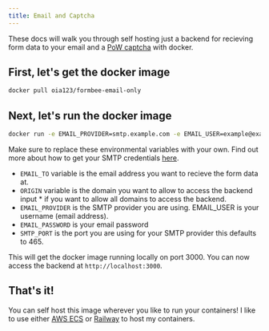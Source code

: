 ```yaml
---
title: Email and Captcha
---
```


These docs will walk you through self hosting just a backend for recieving form data to your email and a [PoW captcha](https://docs.formbee.dev/docs/features/captchas/pow-captcha) with docker.
<!-- 
We have a template on Railway for this [here](https://railway.app/template/NR9kSH?referralCode=JI_qC_) if you want a setup as easy as typing in 4-5 env variables in a GUI. -->

## First, let's get the docker image

```bash
docker pull oia123/formbee-email-only
```

## Next, let's run the docker image

```bash
docker run -e EMAIL_PROVIDER=smtp.example.com -e EMAIL_USER=example@example.com -e EMAIL_PASSWORD=Password -e EMAIL_TO=example@example.com -e ORIGIN=* -e SMTP_PORT=465 -p 3000:3000 oia123/formbee-email-and-captcha
```
Make sure to replace these environmental variables with your own. Find out more about how to get your SMTP credentials [here](https://docs.formbee.dev/docs/self%20hosting/SMTP). 
- ```EMAIL_TO``` variable is the email address you want to recieve the form data at. 
- ```ORIGIN``` variable is the domain you want to allow to access the backend input * if you want to allow all domains to access the backend. 
- ```EMAIL_PROVIDER``` is the SMTP provider you are using. EMAIL_USER is your username (email address).
- ```EMAIL_PASSWORD``` is your email  password 
- ```SMTP_PORT``` is the port you are using for your SMTP provider this defaults to 465.

This will get the docker image running locally on port 3000. You can now access the backend at `http://localhost:3000`.
## That's it!

You can self host this image wherever you like to run your containers! I like to use either [AWS ECS](https://aws.amazon.com/ecs/) or [Railway](https://railway.app/) to host my containers.